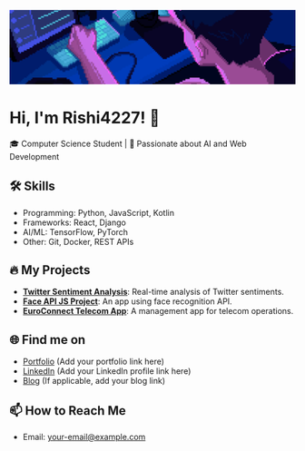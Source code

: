 <!--Banner-->
![Welcome Banner](./resize.gif)


# Hi, I'm Rishi4227! 👋
🎓 Computer Science Student | 🌟 Passionate about AI and Web Development

## 🛠️ Skills
- Programming: Python, JavaScript, Kotlin
- Frameworks: React, Django
- AI/ML: TensorFlow, PyTorch
- Other: Git, Docker, REST APIs

## 🔥 My Projects
- **[Twitter Sentiment Analysis](#)**: Real-time analysis of Twitter sentiments.
- **[Face API JS Project](#)**: An app using face recognition API.
- **[EuroConnect Telecom App](#)**: A management app for telecom operations.

## 🌐 Find me on
- [Portfolio](#) (Add your portfolio link here)
- [LinkedIn](#) (Add your LinkedIn profile link here)
- [Blog](#) (If applicable, add your blog link)

## 📫 How to Reach Me
- Email: [your-email@example.com](mailto:your-email@example.com)
